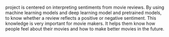 project is centered on interpreting sentiments from movie reviews. By using machine learning models and deep learning model and pretrained models, to know whether a review reflects a positive or negative sentiment. This knowledge is very important for movie makers. It helps them know how people feel about their movies and how to make better movies in the future.
